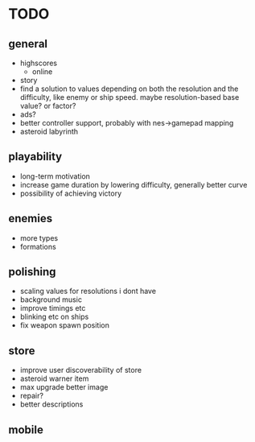 # TODO
## general
* highscores
    * online
* story
* find a solution to values depending on both the resolution and the difficulty, like enemy or ship speed. maybe resolution-based base value? or factor?
* ads?
* better controller support, probably with nes->gamepad mapping
* asteroid labyrinth

## playability
* long-term motivation
* increase game duration by lowering difficulty, generally better curve
* possibility of achieving victory

## enemies
* more types
* formations

## polishing
* scaling values for resolutions i dont have
* background music
* improve timings etc
* blinking etc on ships
* fix weapon spawn position

## store
* improve user discoverability of store
* asteroid warner item
* max upgrade better image
* repair?
* better descriptions
    
## mobile
